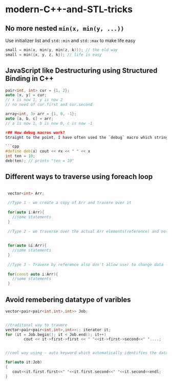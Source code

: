 # modern-C++-and-STL-tricks

## No more nested `min(x, min(y, ...))`
Use initializer list and `std::min` and `std::max` to make life easy
```cpp
small = min(x, min(y, min(z, k))); // the old way
small = min({x, y, z, k}); // life is easy
```

## JavaScript like Destructuring using Structured Binding in C++
```cpp
pair<int, int> cur = {1, 2};
auto [x, y] = cur;
// x is now 1, y is now 2
// no need of cur.first and cur.second

array<int, 3> arr = {1, 0, -1};
auto [a, b, c] = arr;
// a is now 1, b is now 0, c is now -1

### How debug macros work?
Straight to the point, I have often used the `debug` macro which stringifies the variable names and their values.

```cpp
#define deb(x) cout << #x << " " << x 
int ten = 10;
deb(ten); // prints "ten = 10"
```

## Different ways to traverse using foreach loop
```cpp
  
 vector<int> Arr;
 
 //Type 1 - we create a copy of Arr and travere over it
 
 for(auto i:Arr){
   //some statements
 }
 
 //Type 2 - we traverse over the actual Arr elements(reference) and not a copy(space efficient) but issue is user can manipulate data
     
 
 for(auto &i:Arr){
   //some statements
 }
 
 //Type 3 - Travere by reference also don't allow user to change data - Best used to print/display items of an container
 
 for(const auto i:Arr){
   //some statements
 }
```
## Avoid remebering datatype of varibles
```cpp
vector<pair<pair<int,int>,int>> Job;


//traditonal way to travere
vector<pair<pair<int,int>,int>>:: iterator it;
for (it = Job.begin(); it < Job.end(); it++)
        cout << it->first->first << " "<<it->first->second<<" "....;


//cool way using - auto keyword which automatically identifies the datatype used

for(auto it:Job)
{
   cout<<it.first.first<<" "<<it.first.second<<" "<<it.second<<endl;
}
```
